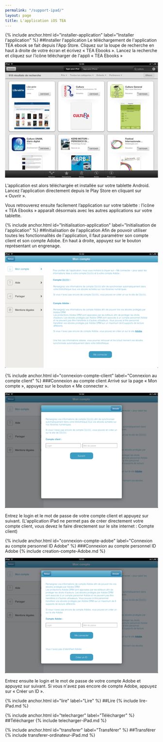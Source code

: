 ```yaml
---
permalink: "/support-ipad/"
layout: page
title: L'application iOS TEA
---
```


{% include anchor.html id="installer-application" label="Installer l'application" %}
##Installer l'application
Le téléchargement de l'application TEA ebook se fait depuis l'App Store. Cliquez sur la loupe de recherche en haut à droite de votre écran et écrivez « TEA Ebooks ». Lancez la recherche et cliquez sur l’icône télécharger de l'appli « TEA Ebooks »

![](/images/support-iPad-1.jpg)

L’application est alors téléchargée et installée sur votre tablette Android. Lancez l’application directement depuis le Play Store en cliquant sur « Ouvrir ».

Vous retrouverez ensuite facilement l’application sur votre tablette : l’icône « TEA Ebooks » apparaît désormais avec les autres applications sur votre tablette.

{% include anchor.html id="Initialisation-application" label="Initialisation de l'application" %}
##Initialisation de l'application
Afin de pouvoir utiliser toutes les fonctionnalités de l'application, il faut paramétrer son compte client et son compte Adobe.
En haut à droite, appuyez sur le bouton représentant un engrenage.

![](/images/support-iPad-2.png)

{% include anchor.html id="connexion-compte-client" label="Connexion au compte client" %}
###Connexion au compte client
Arrivé sur la page « Mon compte », appuyez sur le bouton « Me connecter ».

![](/images/support-iPad-3.png)

Entrez le login et le mot de passe de votre compte client et appuyez sur suivant. (L'application iPad ne permet pas de créer directement votre compte client, vous devez le faire directement sur le site internet : Compte client)

{% include anchor.html id="connexion-compte-adobe" label="Connexion au compte personnel ID Adobe" %}
###Connexion au compte personnel ID Adobe
{% include creation-compte-Adobe.md %}

![](/images/support-iPad-4.png)

Entrez ensuite le login et le mot de passe de votre compte Adobe et appuyez sur suivant. Si vous n'avez pas encore de compte Adobe, appuyez sur « Créer un ID ».

{% include anchor.html id="lire" label="Lire" %}
##Lire
{% include lire-iPad.md %}

{% include anchor.html id="telecharger" label="Télécharger" %}
##Télécharger
{% include telecharger-iPad.md %}

{% include anchor.html id="transferer" label="Transférer" %}
##Transférer
{% include transferer-ordinateur-iPad.md %}
